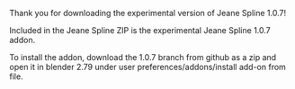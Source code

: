 Thank you for downloading the experimental version of Jeane Spline 1.0.7!

Included in the Jeane Spline ZIP is the experimental Jeane Spline 1.0.7 addon.

To install the addon, download the 1.0.7 branch from github as a zip and open it in blender 2.79 under user preferences/addons/install add-on from file.
